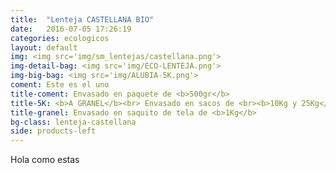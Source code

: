 ```yaml
---
title:  "Lenteja CASTELLANA BIO"
date:   2016-07-05 17:26:19
categories: ecologicos
layout: default
img: <img src='img/sm_lentejas/castellana.png'>
img-detail-bag: <img src='img/ECO-LENTEJA.png'>
img-big-bag: <img src='img/ALUBIA-5K.png'>
coment: Este es el uno
title-coment: Envasado en paquete de <b>500gr</b>
title-5K: <b>A GRANEL</b><br> Envasado en sacos de <br><b>10Kg y 25Kg</b> 
title-granel: Envasado en saquito de tela de <b>1Kg</b>  
bg-class: lenteja-castellana
side: products-left
---
```


Hola como estas